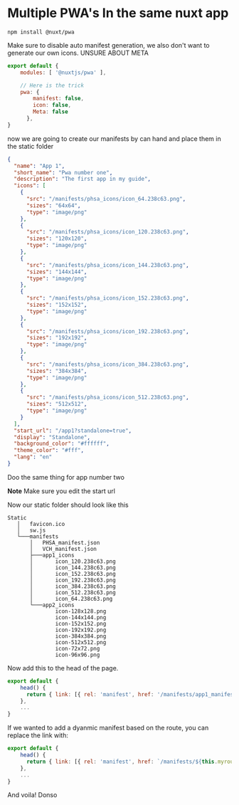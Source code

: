 Multiple PWA's In the same nuxt app
===
```
npm install @nuxt/pwa
```

Make sure to disable auto manifest generation, we also don't want to generate our own icons.  UNSURE ABOUT META
```js
export default {
    modules: [ '@nuxtjs/pwa' ],

    // Here is the trick
    pwa: {
        manifest: false,
        icon: false,
        Meta: false
      },
}
```
now we are going to create our manifests by can hand and place them in the static folder
```json
{
  "name": "App 1",
  "short_name": "Pwa number one",
  "description": "The first app in my guide",
  "icons": [
    {
      "src": "/manifests/phsa_icons/icon_64.238c63.png",
      "sizes": "64x64",
      "type": "image/png"
    },
    {
      "src": "/manifests/phsa_icons/icon_120.238c63.png",
      "sizes": "120x120",
      "type": "image/png"
    },
    {
      "src": "/manifests/phsa_icons/icon_144.238c63.png",
      "sizes": "144x144",
      "type": "image/png"
    },
    {
      "src": "/manifests/phsa_icons/icon_152.238c63.png",
      "sizes": "152x152",
      "type": "image/png"
    },
    {
      "src": "/manifests/phsa_icons/icon_192.238c63.png",
      "sizes": "192x192",
      "type": "image/png"
    },
    {
      "src": "/manifests/phsa_icons/icon_384.238c63.png",
      "sizes": "384x384",
      "type": "image/png"
    },
    {
      "src": "/manifests/phsa_icons/icon_512.238c63.png",
      "sizes": "512x512",
      "type": "image/png"
    }
  ],
  "start_url": "/app1?standalone=true",
  "display": "Standalone",
  "background_color": "#ffffff",
  "theme_color": "#fff",
  "lang": "en"
}
```
Doo the same thing for app number two

**Note** Make sure you edit the start url

Now our static folder should look like this
```
Static
   │   favicon.ico
   │   sw.js
   └───manifests
       │   PHSA_manifest.json
       │   VCH_manifest.json
       ├───app1_icons
       │       icon_120.238c63.png
       │       icon_144.238c63.png
       │       icon_152.238c63.png
       │       icon_192.238c63.png
       │       icon_384.238c63.png
       │       icon_512.238c63.png
       │       icon_64.238c63.png
       └───app2_icons
               icon-128x128.png
               icon-144x144.png
               icon-152x152.png
               icon-192x192.png
               icon-384x384.png
               icon-512x512.png
               icon-72x72.png
               icon-96x96.png
```
Now add this to the head of the page.
```js
export default {
    head() {
      return { link: [{ rel: 'manifest', href: '/manifests/app1_manifest.json' }] }
    },
    ...
}
```
If we wanted to add a dyanmic manifest based on the route, you can replace the link with:
```js
export default {
    head() {
      return { link: [{ rel: 'manifest', href: `/manifests/${this.myroute}_manifest.json` }] }
    },
    ...
}
```
And voila!
Donso
